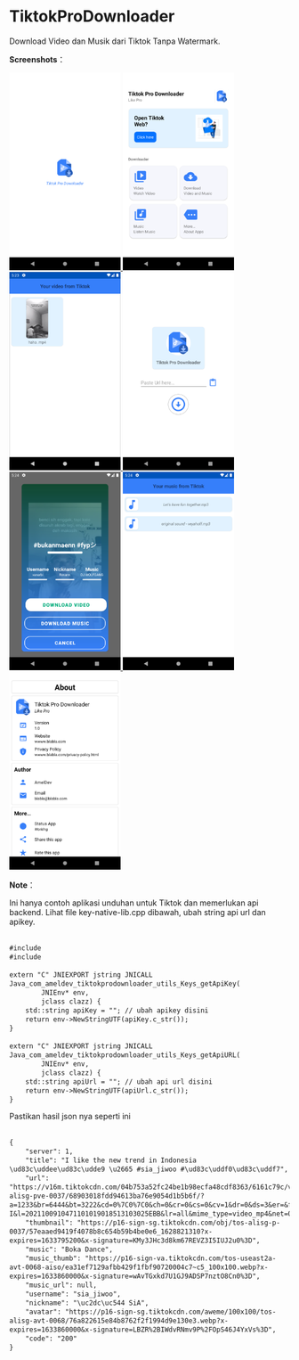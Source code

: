 # TiktokProDownloader
Download Video dan Musik dari Tiktok Tanpa Watermark.

<p><strong>Screenshots</strong>：</p>

<p>
	<a target="_blank" rel="noopener noreferrer" href="https://github.com/benidarma/TiktokProDownloader/blob/master/Screenshots/Screenshot_1633774983.png">
		<img src="https://github.com/benidarma/TiktokProDownloader/blob/master/Screenshots/Screenshot_1633774983.png" width="200" style="max-width: 100%;">
	</a> 
	<a target="_blank" rel="noopener noreferrer" href="https://github.com/benidarma/TiktokProDownloader/blob/master/Screenshots/Screenshot_1633774988.png">
		<img src="https://github.com/benidarma/TiktokProDownloader/blob/master/Screenshots/Screenshot_1633774988.png" width="200" style="max-width: 100%;">
	</a> 
	<a target="_blank" rel="noopener noreferrer" href="https://github.com/benidarma/TiktokProDownloader/blob/master/Screenshots/Screenshot_1633775011.png">
		<img src="https://github.com/benidarma/TiktokProDownloader/blob/master/Screenshots/Screenshot_1633775011.png" width="200" style="max-width: 100%;">
	</a>
	<a target="_blank" rel="noopener noreferrer" href="https://github.com/benidarma/TiktokProDownloader/blob/master/Screenshots/Screenshot_1633775020.png">
		<img src="https://github.com/benidarma/TiktokProDownloader/blob/master/Screenshots/Screenshot_1633775020.png" width="200" style="max-width: 100%;">
	</a>
	<a target="_blank" rel="noopener noreferrer" href="https://github.com/benidarma/TiktokProDownloader/blob/master/Screenshots/Screenshot_1633775068.png">
		<img src="https://github.com/benidarma/TiktokProDownloader/blob/master/Screenshots/Screenshot_1633775068.png" width="200" style="max-width: 100%;">
	</a>
	<a target="_blank" rel="noopener noreferrer" href="https://github.com/benidarma/TiktokProDownloader/blob/master/Screenshots/Screenshot_1633775087.png">
		<img src="https://github.com/benidarma/TiktokProDownloader/blob/master/Screenshots/Screenshot_1633775087.png" width="200" style="max-width: 100%;">
	</a>
	<a target="_blank" rel="noopener noreferrer" href="https://github.com/benidarma/TiktokProDownloader/blob/master/Screenshots/Screenshot_1633775099.png">
		<img src="https://github.com/benidarma/TiktokProDownloader/blob/master/Screenshots/Screenshot_1633775099.png" width="200" style="max-width: 100%;">
	</a>
</p>

<p><strong>Note</strong>：</p>
<p>Ini hanya contoh aplikasi unduhan untuk Tiktok dan memerlukan api backend. Lihat file key-native-lib.cpp dibawah, ubah string api url dan apikey.</p>

<pre>
	<code>
#include <jni.h>
#include <string>

extern "C" JNIEXPORT jstring JNICALL
Java_com_ameldev_tiktokprodownloader_utils_Keys_getApiKey(
        JNIEnv* env,
        jclass clazz) {
    std::string apiKey = ""; // ubah apikey disini
    return env->NewStringUTF(apiKey.c_str());
}

extern "C" JNIEXPORT jstring JNICALL
Java_com_ameldev_tiktokprodownloader_utils_Keys_getApiURL(
        JNIEnv* env,
        jclass clazz) {
    std::string apiUrl = ""; // ubah api url disini
    return env->NewStringUTF(apiUrl.c_str());
}</code>
</pre>

<p>Pastikan hasil json nya seperti ini</p>
<pre>
	<code>
{
    "server": 1,
    "title": "I like the new trend in Indonesia \ud83c\uddee\ud83c\udde9 \u2665 #sia_jiwoo #\ud83c\uddf0\ud83c\uddf7",
    "url": "https://v16m.tiktokcdn.com/04b753a52fc24be1b98ecfa48cdf8363/6161c79c/video/tos/alisg/tos-alisg-pve-0037/68903018fdd94613ba76e9054d1b5b6f/?a=1233&br=6444&bt=3222&cd=0%7C0%7C0&ch=0&cr=0&cs=0&cv=1&dr=0&ds=3&er=&ft=wZmd9FLkkug3-I&l=2021100910471101019018513103025EBB&lr=all&mime_type=video_mp4&net=0&pl=0&qs=0&rc=am40cTc6ZjR3NzMzODgzNEApOGhkMzs5ZTxkNzk0NTk6Z2c1azJgcjRfYV5gLS1kLy1zczNeLTM0MS1iXmIzYjJgMzQ6Yw%3D%3D&vl=&vr=",
    "thumbnail": "https://p16-sign-sg.tiktokcdn.com/obj/tos-alisg-p-0037/57eaaed9419f4078b8c654b59b4be0e6_1628821310?x-expires=1633795200&x-signature=KMy3JHc3d8km67REVZ3I5IUJ2u0%3D",
    "music": "Boka Dance",
    "music_thumb": "https://p16-sign-va.tiktokcdn.com/tos-useast2a-avt-0068-aiso/ea31ef7129afbb429f1fbf90720004c7~c5_100x100.webp?x-expires=1633860000&x-signature=wAvTGxkd7U1GJ9ADSP7nztO8Cn0%3D",
    "music_url": null,
    "username": "sia_jiwoo",
    "nickname": "\uc2dc\uc544 SiA",
    "avatar": "https://p16-sign-sg.tiktokcdn.com/aweme/100x100/tos-alisg-avt-0068/76a822615e84b8762f2f1994d9e130e3.webp?x-expires=1633860000&x-signature=LBZR%2BIWdvRNmv9P%2FOpS46J4YxVs%3D",
    "code": "200"
}</code>
</pre>
